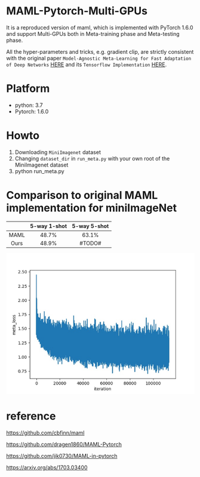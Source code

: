 # MAML-Pytorch-Multi-GPUs
It is a reproduced version of maml, which is implemented with PyTorch 1.6.0 and support Multi-GPUs both in Meta-training phase and Meta-testing phase. 

All the hyper-parameters and tricks, e.g. gradient clip, are strictly consistent with the original paper `Model-Agnostic Meta-Learning for Fast Adaptation of Deep Networks` [HERE](https://arxiv.org/abs/1703.03400) and its `Tensorflow Implementation` [HERE](https://github.com/cbfinn/maml).

# Platform
- python: 3.7
- Pytorch: 1.6.0

# Howto
1. Downloading `MiniImagenet` dataset
2. Changing `dataset_dir` in `run_meta.py` with your own root of the MiniImagenet dataset
3. python run_meta.py 


# Comparison to original MAML implementation for miniImageNet

|      | 5-way 1-shot | 5-way 5-shot |
|:----:|:------------:|:------------:|
| MAML |     48.7%    |     63.1%    |
| Ours |     48.9%    |     #TODO#   |

![meta_loss](meta_loss.jpg)

# reference
https://github.com/cbfinn/maml

https://github.com/dragen1860/MAML-Pytorch

https://github.com/jik0730/MAML-in-pytorch

https://arxiv.org/abs/1703.03400
